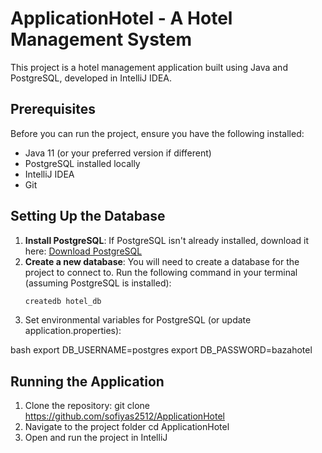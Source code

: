 # ApplicationHotel - A Hotel Management System

This project is a hotel management application built using Java and PostgreSQL, developed in IntelliJ IDEA.

## Prerequisites
Before you can run the project, ensure you have the following installed:
- Java 11 (or your preferred version if different)
- PostgreSQL installed locally
- IntelliJ IDEA
- Git

## Setting Up the Database
1. **Install PostgreSQL**: If PostgreSQL isn't already installed, download it here: [Download PostgreSQL](https://www.postgresql.org/download/)
2. **Create a new database**: You will need to create a database for the project to connect to. Run the following command in your terminal (assuming PostgreSQL is installed):
   ```bash
   createdb hotel_db
3. Set environmental variables for PostgreSQL (or update application.properties):

bash
   export DB_USERNAME=postgres
   export DB_PASSWORD=bazahotel

## Running the Application
1. Clone the repository:
   git clone https://github.com/sofiyas2512/ApplicationHotel
2. Navigate to the project folder
   cd ApplicationHotel
3. Open and run the project in IntelliJ
